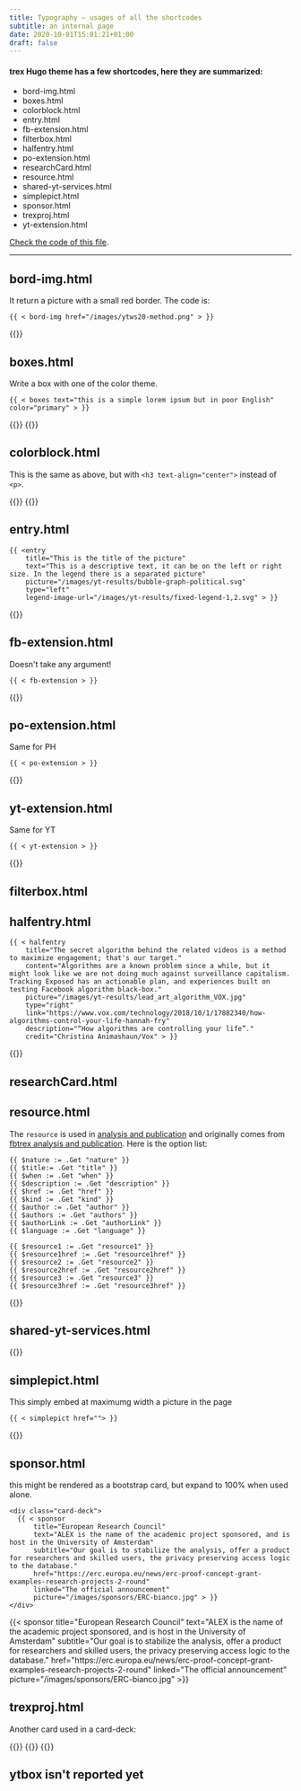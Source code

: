 ```yaml
---
title: Typography ― usages of all the shortcodes
subtitle: an internal page
date: 2020-10-01T15:01:21+01:00
draft: false
---
```


#### trex Hugo theme has a few shortcodes, here they are summarized:

* bord-img.html
* boxes.html
* colorblock.html
* entry.html
* fb-extension.html
* filterbox.html
* halfentry.html
* po-extension.html
* researchCard.html
* resource.html
* shared-yt-services.html
* simplepict.html
* sponsor.html
* trexproj.html
* yt-extension.html

[Check the code of this file](https://github.com/tracking-exposed/youtube.tracking.exposed/blob/master/content/typography.md).

--- 

## bord-img.html

It return a picture with a small red border. The code is:
```
{{ < bord-img href="/images/ytws20-method.png" > }}
```
{{<bord-img href="/images/ytws20-method.png">}}

## boxes.html

Write a box with one of the color theme. 
```
{{ < boxes text="this is a simple lorem ipsum but in poor English" color="primary" > }}
```

{{<boxes text="this is a simple lorem ipsum but in poor English" color="primary">}}
{{<boxes text="this is the same of above but as color is 'secondary'" color="secondary">}}

## colorblock.html

This is the same as above, but with `<h3 text-align="center">` instead of `<p>`.

{{<colorblock text="this is a simple lorem ipsum but in poor English" color="primary">}}
{{<colorblock text="this is the same of above but as color is 'secondary'" color="secondary">}}

## entry.html

```
{{ <entry
    title="This is the title of the picture"
    text="This is a descriptive text, it can be on the left or right size. In the legend there is a separated picture"
    picture="/images/yt-results/bubble-graph-political.svg"
    type="left"
    legend-image-url="/images/yt-results/fixed-legend-1,2.svg" > }}
```

{{<entry
    title="This is the title of the picture"
    text="This is a descriptive text, it can be on the left or right size. In the legend there is a separated picture"
    picture="/images/yt-results/bubble-graph-political.svg"
    type="left"
    legend-image-url="/images/yt-results/fixed-legend-1,2.svg">}}

## fb-extension.html

Doesn't take any argument!

```
{{ < fb-extension > }}
```

{{<fb-extension>}}

## po-extension.html

Same for PH
```
{{ < po-extension > }}
```

{{<po-extension>}}

## yt-extension.html

Same for YT
```
{{ < yt-extension > }}
```

{{<yt-extension>}}

## filterbox.html

## halfentry.html

```
{{ < halfentry
    title="The secret algorithm behind the related videos is a method to maximize engagement; that's our target."
    content="Algorithms are a known problem since a while, but it might look like we are not doing much against surveillance capitalism. Tracking Exposed has an actionable plan, and experiences built on testing Facebook algorithm black-box." 
    picture="/images/yt-results/lead_art_algorithm_VOX.jpg" 
    type="right" 
    link="https://www.vox.com/technology/2018/10/1/17882340/how-algorithms-control-your-life-hannah-fry" 
    description="“How algorithms are controlling your life”." 
    credit="Christina Animashaun/Vox" > }}
```

{{<halfentry title="The secret algorithm behind the related videos is a method to maximize engagement; that's our target." content="Algorithms are a known problem since a while, but it might look like we are not doing much against surveillance capitalism. Tracking Exposed has an actionable plan, and experiences built on testing Facebook algorithm black-box." picture="/images/yt-results/lead_art_algorithm_VOX.jpg" type="right" link="https://www.vox.com/technology/2018/10/1/17882340/how-algorithms-control-your-life-hannah-fry" description="“How algorithms are controlling your life”." credit="Christina Animashaun/Vox">}}

## researchCard.html
## resource.html

The `resource` is used in [analysis and publication](/analysis-and-publication) and originally comes from [fbtrex analysis and publication](https://facebook.tracking.exposed/analysis-and-publication). Here is the option list:

```
{{ $nature := .Get "nature" }}
{{ $title:= .Get "title" }}
{{ $when := .Get "when" }}
{{ $description := .Get "description" }}
{{ $href := .Get "href" }}
{{ $kind := .Get "kind" }}
{{ $author := .Get "author" }}
{{ $authors := .Get "authors" }}
{{ $authorLink := .Get "authorLink" }}
{{ $language := .Get "language" }}

{{ $resource1 := .Get "resource1" }}
{{ $resource1href := .Get "resource1href" }}
{{ $resource2 := .Get "resource2" }}
{{ $resource2href := .Get "resource2href" }}
{{ $resource3 := .Get "resource3" }}
{{ $resource3href := .Get "resource3href" }}
```

{{<resource
  kind="article"
  when="January"
  title="Youtube Tracking Exposed — DMI UvA Winter School Tutorial"
  authors="Salvatore Romano"
  description="Tutorial to explain the possible uses of the ytTREX tool, try it at https://youtube.tracking.exposed"
  resource1="Tutorial slides"
  resource1href="https://prezi.com/view/KqmfljOsE8HYvyT7TqGE">}}

## shared-yt-services.html

{{<shared-yt-services>}}

## simplepict.html

This simply embed at maximumg width a picture in the page 
```
{{ < simplepict href=""> }}
```

{{<simplepict href="/images/wetest-youtrust.jpg">}}

## sponsor.html

this might be rendered as a bootstrap card, but expand to 100% when used alone.

```
<div class="card-deck">
  {{ < sponsor
      title="European Research Council"
      text="ALEX is the name of the academic project sponsored, and is host in the University of Amsterdam"
      subtitle="Our goal is to stabilize the analysis, offer a product for researchers and skilled users, the privacy preserving access logic to the database."
      href="https://erc.europa.eu/news/erc-proof-concept-grant-examples-research-projects-2-round"
      linked="The official announcement"
      picture="/images/sponsors/ERC-bianco.jpg" > }}
</div>

```

<div class="card-deck">
  {{< sponsor
      title="European Research Council"
      text="ALEX is the name of the academic project sponsored, and is host in the University of Amsterdam"
      subtitle="Our goal is to stabilize the analysis, offer a product for researchers and skilled users, the privacy preserving access logic to the database."
      href="https://erc.europa.eu/news/erc-proof-concept-grant-examples-research-projects-2-round"
      linked="The official announcement"
      picture="/images/sponsors/ERC-bianco.jpg" >}}
</div>


## trexproj.html

Another card used in a card-deck:

<div class="card-deck">
  {{<trexproj
      href="https://facebook.tracking.exposed"
      desc="Analyze the Facebook algorithm by compare your informative experience; Reuse the data in creative ways"
      suffix="facebook.svg"
      bgcolor="#3b5898" >}}
  {{<trexproj
      href="https://youtube.tracking.exposed"
      desc="Anyone has a unique list of recommended videos. Compare with your friends or join experiment group"
      suffix="youtube.svg" >}}
  {{<trexproj
      href="https://pornhub.tracking.exposed"
      desc="The biggest Adult content portal! what they do to raise engagement? We don't know yet"
      bgcolor="#1b1b1b"
      suffix="pornhub.svg" >}}
</div>


## ytbox isn't reported yet